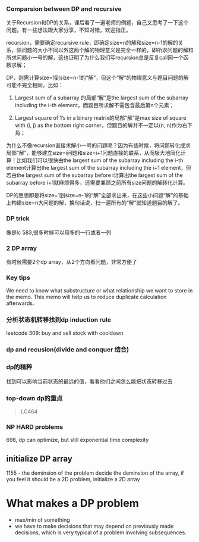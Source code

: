 ### Comparsion between DP and recursive
关于Recursion和DP的关系，课后看了一遍老师的例题，自己又思考了一下这个问题。有一些想法跟大家分享，不知对错，欢迎指正。

recursion，需要确定recursive rule，即确定size=n的解和size=n-1的解的关系，除问题的大小不同以外这两个解的物理意义是完全一样的，即所求问题的解和所求问题小一号的解，这也证明了为什么我们写recursion总是反复call同一个函数求解；

DP，则需计算size=1到size=n-1的“解”，但这个“解”的物理意义与题目问题的解可能不完全相同，比如：

1.  Largest sum of a subarray 的局部“解”是the largest sum of the subarray ​including the i-th element，而题目所求解不需包含最后第n个元素；

2.  ​Largest square of 1’s in a binary matrix的局部“解”是max size of square with (i, j) as the bottom right corner，但题目的解并不一定以(n, n)作为右下角；

为什么不像recursion直接求解小一号的问题呢？因为有些时候，将问题转化成求局部“解”，能够建立size=i问题和size=i+1问题直接的联系，从而极大地简化计算！比如我们可以很快由the largest sum of the subarray ​including the i-th element计算出the largest sum of the subarray ​including the i+1 element，但若由the largest sum of the subarray before i计算出the largest sum of the subarray ​before i+1就麻烦得多，还需要兼顾之前所有size问题的解转化计算。

DP的思想即是将size=1到size=n-1的“解”全部求出来，在这些小问题“解”的基础上构建size=n大问题的解，换句话说，扫一遍所有的“解”就知道题目的解了。

### DP trick
像是lc 583,很多时候可以用多的一行或者一列

### 2 DP array
有时候需要2个dp array，从2个方向看问题，非常方便了

### Key tips
We need to know what substructure or what relationship we want to store in the memo. This memo will help us to reduce duplicate calculation afterwards.

### 分析状态机转移找到dp induction rule
leetcode 309: buy and sell stock with cooldown

### dp and recusion(divide and conquer 结合)

### dp的精粹
找到可以影响当前状态的最远的值，看看他们之间怎么能把状态转移过去

### top-down dp的重点
> LC464

### NP HARD problems
698, dp can optimize, but still exponential time complexity

## initialize DP array
1155 - the deminsion of the problem decide the deminsion of the array, if you feel it should be a 2D problem, initialize a 2D array


# What makes a DP problem
- max/min of something
- we have to make decisions that may depend on previously made decisions, which is very typical of a problem involving subsequences.
